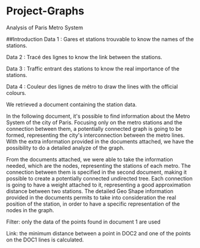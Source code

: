 # Project-Graphs
Analysis of Paris Metro System 

##Introduction
Data 1 : Gares et stations trouvable to know the names of the stations.

Data 2 : Tracé des lignes to know the link between the stations.

Data 3 : Traffic entrant des stations to know the real importance of the stations.

Data 4 : Couleur des lignes de métro to draw the lines with the official colours.

We retrieved a document containing the station data.

In the following document, it's possible to find information about the Metro System of the city of Paris. Focusing only on the metro stations and the connection between them, a potentially connected graph is going to be formed, representing the city's interconnection between the metro lines. With the extra information provided in the documents attached, we have the possibility to do a detailed analyze of the graph.

From the documents attached, we were able to take the information needed, which are the nodes, representing the stations of each metro. The connection between them is specified in the second document, making it possible to create a potentially connected undirected tree. Each connection is going to have a weight attached to it, representing a good approximation distance between two stations. The detailed Geo Shape information provided in the documents permits to take into consideration the real position of the station, in order to have a specific representation of the nodes in the graph.

Filter: only the data of the points found in document 1 are used

Link: the minimum distance between a point in DOC2 and one of the points on the DOC1 lines is calculated.
